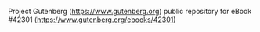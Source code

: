 Project Gutenberg (https://www.gutenberg.org) public repository for eBook #42301 (https://www.gutenberg.org/ebooks/42301)
